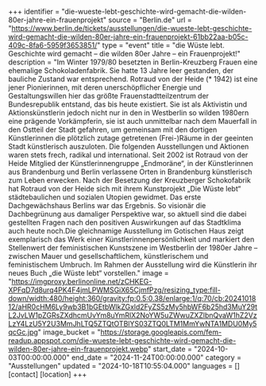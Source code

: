+++
identifier = "die-wueste-lebt-geschichte-wird-gemacht-die-wilden-80er-jahre-ein-frauenprojekt"
source = "Berlin.de"
url = "https://www.berlin.de/tickets/ausstellungen/die-wueste-lebt-geschichte-wird-gemacht-die-wilden-80er-jahre-ein-frauenprojekt-61bb22aa-b05c-409c-8fa6-5959f3653851/"
type = "event"
title = "die Wüste lebt. Geschichte wird gemacht – die wilden 80er Jahre – ein Frauenprojekt!"
description = "Im Winter 1979/80 besetzten in Berlin-Kreuzberg Frauen eine ehemalige Schokoladenfabrik. Sie hatte 13 Jahre leer gestanden, der bauliche Zustand war entsprechend. Rotraud von der Heide (* 1942) ist eine jener Pionierinnen, mit deren unerschöpflicher Energie und Gestaltungswillen hier das größte Frauenstadtteilzentrum der Bundesrepublik entstand, das bis heute existiert. Sie ist als Aktivistin und Aktionskünstlerin jedoch nicht nur in den in Westberlin so wilden 1980ern eine prägende Vorkämpferin, sie ist auch unmittelbar nach dem Mauerfall in den Ostteil der Stadt gefahren, um gemeinsam mit den dortigen Künstlerinnen die plötzlich zutage getretenen (Frei-)Räume in der geeinten Stadt künstlerisch auszuloten. Die folgenden Ausstellungen und Aktionen waren stets frech, radikal und international. Seit 2002 ist Rotraud von der Heide Mitglied der Künstlerinnengruppe „Endmoräne“, in der Künstlerinnen aus Brandenburg und Berlin verlassene Orten in Brandenburg künstlerisch zum Leben erwecken. Nach der Besetzung der Kreuzberger Schokofabrik hat Rotraud von der Heide sich mit ihrem Kunstprojekt „Die Wüste lebt“ städtebaulichen und sozialen Utopien gewidmet. Das erste Dachgewächshaus Berlins war das Ergebnis. So visionär die Dachbegrünung aus damaliger Perspektive war, so aktuell sind die dabei gestellten Fragen nach den positiven Auswirkungen auf das Stadtklima auch heute noch.Die gleichnamige Ausstellung im Gotischen Haus zeigt exemplarisch das Werk einer Künstlerinnenpersönlichkeit und markiert den Stellenwert der feministischen Kunstszene im Westberlin der 1980er Jahre – zwischen Mauer und gesellschaftlichem, künstlerischem und feministischem Umbruch. Im Rahmen der Ausstellung wird die Künstlerin ihr neues Buch „die Wüste lebt“ vorstellen."
image = "https://imgproxy.berlinonline.net/zCHKEG-XPFqD7d8urq4PK4F4jmLPWMSGiX65CjmfPzg/resizing_type:fill-down/width:480/height:360/gravity:fp:0.5:0.38/enlarge:1/q:70/cb:2024101812/aHR0cHM6Ly9wb3B1bGEtbWlkZGxld2FyZS5zMy5hbWF6b25hd3MuY29tL2JvLW1pZGRsZXdhcmUvYm8uYmRlX2NoYW5uZWwuZXZlbnQvaW1hZ2VzLzY4LzU5Y2U3MmJhLTQ5ZTQtOTBlYS03ZTQ0LTM1MmYwNTA1MDU0My5qcGc.jpg"
image_bucket = "https://storage.googleapis.com/fem-readup.appspot.com/die-wueste-lebt-geschichte-wird-gemacht-die-wilden-80er-jahre-ein-frauenprojekt.webp"
start_date = "2024-10-03T00:00:00.000"
end_date = "2024-11-24T00:00:00.000"
category = "Ausstellungen"
updated = "2024-10-18T10:55:04.000"
languages = []
[contact]
[location]
+++
